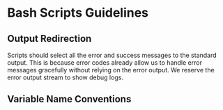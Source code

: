 # Bash Scripts Guidelines

## Output Redirection

Scripts should select all the error and success messages to the standard output. This is because error codes already allow us to handle error messages gracefully without relying on the error output.  We reserve the error output stream to show debug logs.

## Variable Name Conventions
